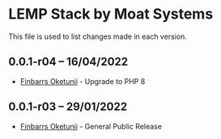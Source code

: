 LEMP Stack by Moat Systems
==========================

This file is used to list changes made in each version.

0.0.1-r04 – 16/04/2022
-----
- [Finbarrs Oketunji](https://finbarrs.eu) - Upgrade to PHP 8

0.0.1-r03 – 29/01/2022
-----
- [Finbarrs Oketunji](https://finbarrs.eu) - General Public Release